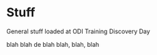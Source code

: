 Stuff
=====

General stuff loaded at ODI Training Discovery Day

blah
blah de blah
blah, blah, blah
